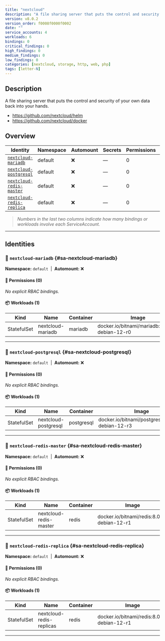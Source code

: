 ```yaml
---
title: "nextcloud"
description: "A file sharing server that puts the control and security of your own data back into your hands."
version: v8.0.2
version_order: f0008f0000f0002
date: ""
service_accounts: 4
workloads: 6
bindings: 0
critical_findings: 0
high_findings: 0
medium_findings: 0
low_findings: 0
categories: [nextcloud, storage, http, web, php]
tags: [letter-N]
---
```


## Description

A file sharing server that puts the control and security of your own data back into your hands.

- https://github.com/nextcloud/helm
- https://github.com/nextcloud/docker

## Overview

| Identity                                                 | Namespace | Automount | Secrets | Permissions | Workloads | Risk |
| -------------------------------------------------------- | --------- | --------- | ------- | ----------- | --------- | ---- |
| [`nextcloud-mariadb`](#sa-nextcloud-mariadb)             | default   | ❌        | —       | 0           | 1         | —    |
| [`nextcloud-postgresql`](#sa-nextcloud-postgresql)       | default   | ❌        | —       | 0           | 1         | —    |
| [`nextcloud-redis-master`](#sa-nextcloud-redis-master)   | default   | ❌        | —       | 0           | 1         | —    |
| [`nextcloud-redis-replica`](#sa-nextcloud-redis-replica) | default   | ❌        | —       | 0           | 1         | —    |

> _Numbers in the last two columns indicate how many bindings or workloads involve each ServiceAccount._

---

## Identities

### 🤖 `nextcloud-mariadb` {#sa-nextcloud-mariadb}

**Namespace:** `default`  |  **Automount:** ❌

#### 🔑 Permissions (0)

_No explicit RBAC bindings._

#### 📦 Workloads (1)

| Kind        | Name              | Container | Image                                         |
| ----------- | ----------------- | --------- | --------------------------------------------- |
| StatefulSet | nextcloud-mariadb | mariadb   | docker.io/bitnami/mariadb:11.4.6-debian-12-r0 |

---

### 🤖 `nextcloud-postgresql` {#sa-nextcloud-postgresql}

**Namespace:** `default`  |  **Automount:** ❌

#### 🔑 Permissions (0)

_No explicit RBAC bindings._

#### 📦 Workloads (1)

| Kind        | Name                 | Container  | Image                                            |
| ----------- | -------------------- | ---------- | ------------------------------------------------ |
| StatefulSet | nextcloud-postgresql | postgresql | docker.io/bitnami/postgresql:17.5.0-debian-12-r3 |

---

### 🤖 `nextcloud-redis-master` {#sa-nextcloud-redis-master}

**Namespace:** `default`  |  **Automount:** ❌

#### 🔑 Permissions (0)

_No explicit RBAC bindings._

#### 📦 Workloads (1)

| Kind        | Name                   | Container | Image                                      |
| ----------- | ---------------------- | --------- | ------------------------------------------ |
| StatefulSet | nextcloud-redis-master | redis     | docker.io/bitnami/redis:8.0.1-debian-12-r1 |

---

### 🤖 `nextcloud-redis-replica` {#sa-nextcloud-redis-replica}

**Namespace:** `default`  |  **Automount:** ❌

#### 🔑 Permissions (0)

_No explicit RBAC bindings._

#### 📦 Workloads (1)

| Kind        | Name                     | Container | Image                                      |
| ----------- | ------------------------ | --------- | ------------------------------------------ |
| StatefulSet | nextcloud-redis-replicas | redis     | docker.io/bitnami/redis:8.0.1-debian-12-r1 |

---
